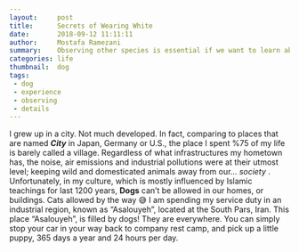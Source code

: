 ```yaml
---
layout:     post
title:      Secrets of Wearing White
date:       2018-09-12 11:11:11
author:     Mostafa Ramezani
summary:    Observing other species is essential if we want to learn about life.
categories: life
thumbnail:  dog
tags:
 - dog
 - experience
 - observing
 - details
---
```

I grew up in a city. Not much developed. In fact, comparing to places that are named **_City_** in Japan, Germany or U.S., the place I spent %75 of my life is barely called a village. Regardless of what infrastructures my hometown has, the noise, air emissions and industrial pollutions were at their utmost level; keeping wild and domesticated animals away from our… _society_ .
Unfortunately, in my culture, which is mostly influenced by Islamic teachings for last 1200 years, **Dogs** can’t be allowed in our homes, or buildings. Cats allowed by the way 😅
I am spending my service duty in an industrial region, known as “Asalouyeh”, located at the South Pars, Iran.
This place “Asalouyeh”, is filled by dogs! They are everywhere. You can simply stop your car in your way back to company rest camp, and pick up a little puppy, 365 days a year and 24 hours per day.
